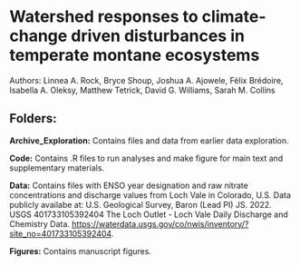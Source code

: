 # Watershed responses to climate-change driven disturbances in temperate montane ecosystems 

Authors: Linnea A. Rock, Bryce Shoup, Joshua A. Ajowele, Félix Brédoire, Isabella A. Oleksy, Matthew Tetrick, David G. Williams, Sarah M. Collins

## Folders:

**Archive_Exploration:** Contains files and data from earlier data exploration.

**Code:** Contains .R files to run analyses and make figure for main text and supplementary materials.

**Data:** Contains files with ENSO year designation and raw nitrate concentrations and discharge values from Loch Vale in Colorado, U.S. Data publicly availabe at: U.S. Geological Survey, Baron (Lead PI) JS. 2022. USGS 401733105392404 The Loch Outlet - Loch Vale Daily Discharge and Chemistry Data. https://waterdata.usgs.gov/co/nwis/inventory/?site_no=401733105392404. 

**Figures:** Contains manuscript figures.
